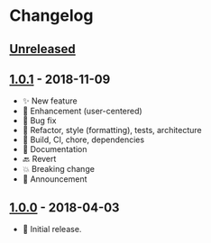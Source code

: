 # Changelog

## [Unreleased]

## [1.0.1] - 2018-11-09

- :sparkles: New feature
- :rocket: Enhancement (user-centered)
- :bug: Bug fix
- :gem: Refactor, style (formatting), tests, architecture
- :hammer: Build, CI, chore, dependencies
- :book: Documentation
- :back: Revert
- :boom: Breaking change
- :tada: Announcement

## [1.0.0] - 2018-04-03

- :tada: Initial release.

[Unreleased]: https://github.com/darekkay/PROJECT/compare/v1.0.1...HEAD
[1.0.1]: https://github.com/darekkay/PROJECT/compare/v1.0.0...v1.0.1
[1.0.0]: https://github.com/darekkay/PROJECT/compare/tag/v1.0.0
